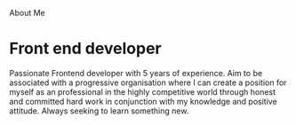 
About Me

# Front end developer
Passionate Frontend developer with 5 years of experience. Aim to be associated with a progressive organisation where I can create a position for myself as an professional in the highly competitive world through honest and committed hard work in conjunction with my knowledge and positive attitude. Always seeking to learn something new.
